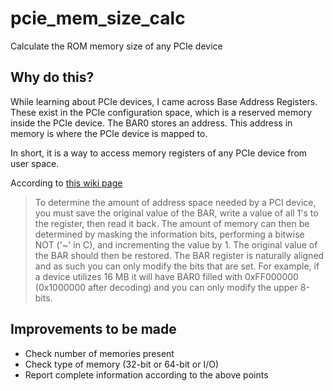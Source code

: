 # pcie_mem_size_calc
Calculate the ROM memory size of any PCIe device

## Why do this?
While learning about PCIe devices, I came across Base Address Registers. These exist in the PCIe configuration space, which is a reserved memory inside the PCIe device. The BAR0 stores an address. This address in memory is where the PCIe device is mapped to.

In short, it is a way to access memory registers of any PCIe device from user space.

According to [this wiki page](https://wiki.osdev.org/PCI#Address_and_size_of_the_BAR) 

> To determine the amount of address space needed by a PCI device, you must save the original value of the BAR, write a value of all 1's to the register, then read it back. The amount of memory can then be determined by masking the information bits, performing a bitwise NOT ('~' in C), and incrementing the value by 1. The original value of the BAR should then be restored. The BAR register is naturally aligned and as such you can only modify the bits that are set. For example, if a device utilizes 16 MB it will have BAR0 filled with 0xFF000000 (0x1000000 after decoding) and you can only modify the upper 8-bits.

## Improvements to be made
- Check number of memories present
- Check type of memory (32-bit or 64-bit or I/O)
- Report complete information according to the above points
